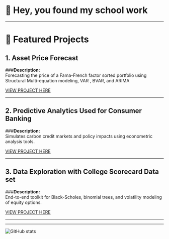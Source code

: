 # 👋 Hey, you found my school work
---

# 📂 Featured Projects

## 1. Asset Price Forecast
###**Description:**  
Forecasting the price of a Fama-French factor sorted portfolio using Structural Multi-equation modeling, VAR , BVAR, and ARIMA  


[VIEW PROJECT HERE](https://github.com/yourusername/FamaFrenchExplorer)

---

## 2. Predictive Analytics Used for Consumer Banking 
###**Description:**  
Simulates carbon credit markets and policy impacts using econometric analysis tools.  

[VIEW PROJECT HERE](https://afrohner.github.io/MSQE_25/ECON-562-PROJ2-AF.html)

---

## 3. Data Exploration with College Scorecard Data set
###**Description:**  
End-to-end toolkit for Black-Scholes, binomial trees, and volatility modeling of equity options.  

[VIEW PROJECT HERE](https://afrohner.github.io/MSQE_25/562_PROJ1_AF.html)

---



---

<!-- Optionally include GitHub Stats Badge or visitor counter -->
![GitHub stats](https://github-readme-stats.vercel.app/api?username=yourusername&show_icons=true&hide=prs)


